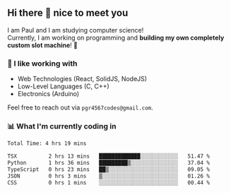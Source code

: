 ## Hi there 👋 nice to meet you

I am Paul and I am studying computer science!  
Currently, I am working on programming and **building my own completely custom slot machine**! 🎰

### 🔭 I like working with
- Web Technologies (React, SolidJS, NodeJS)
- Low-Level Languages (C, C++)
- Electronics (Arduino)

Feel free to reach out via `pgr4567codes@gmail.com`.

### 📊 What I'm currently coding in
<!--START_SECTION:waka-->

```txt
Total Time: 4 hrs 19 mins

TSX          2 hrs 13 mins   █████████████░░░░░░░░░░░░   51.47 %
Python       1 hrs 36 mins   █████████▒░░░░░░░░░░░░░░░   37.04 %
TypeScript   0 hrs 23 mins   ██▒░░░░░░░░░░░░░░░░░░░░░░   09.05 %
JSON         0 hrs 3 mins    ▒░░░░░░░░░░░░░░░░░░░░░░░░   01.26 %
CSS          0 hrs 1 mins    ░░░░░░░░░░░░░░░░░░░░░░░░░   00.44 %
```

<!--END_SECTION:waka-->

